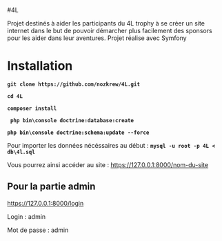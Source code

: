 #4L

Projet destinés à aider les participants du 4L trophy à se créer un site internet dans le but de pouvoir démarcher plus facilement des sponsors pour les aider dans leur aventures.
Projet réalise avec Symfony

Installation
===========

__` git clone https://github.com/nozkrew/4L.git `__

__` cd 4L `__

__` composer install `__

__` php bin\console doctrine:database:create`__

__` php bin\console doctrine:schema:update --force `__


Pour importer les données nécéssaires au début : 
__` mysql -u root -p 4L < db\4l.sql `__

Vous pourrez ainsi accéder au site : 
https://127.0.0.1:8000/nom-du-site

Pour la partie admin 
-------------------
https://127.0.0.1:8000/login

Login : admin

Mot de passe : admin
